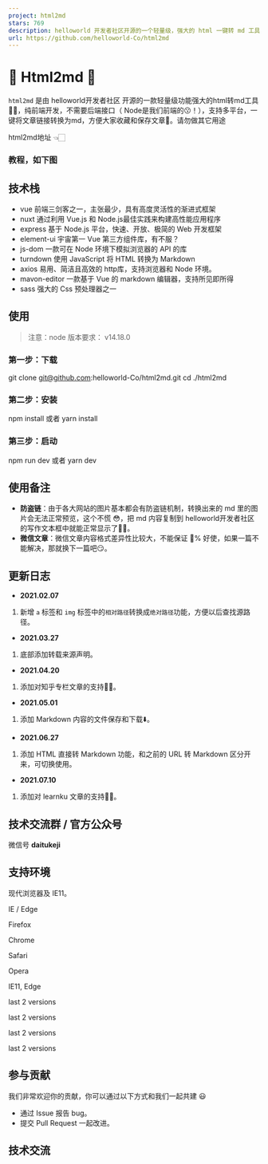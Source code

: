 ```yaml
---
project: html2md
stars: 769
description: helloworld 开发者社区开源的一个轻量级，强大的 html 一键转 md 工具，支持多平台文章一键转换，并保存下载到本地。
url: https://github.com/helloworld-Co/html2md
---
```


🎉 Html2md 🥳
=============

`html2md` 是由 helloworld开发者社区 开源的一款轻量级功能强大的html转md工具💪🏻，纯前端开发，不需要后端接口（ Node是我们前端的😗！），支持多平台，一键将文章链接转换为md，方便大家收藏和保存文章🤪。请勿做其它用途

html2md地址 👈🏻

### 教程，如下图

  

技术栈
---

-   vue 前端三剑客之一，主张最少，具有高度灵活性的渐进式框架
-   nuxt 通过利用 Vue.js 和 Node.js最佳实践来构建高性能应用程序
-   express 基于 Node.js 平台，快速、开放、极简的 Web 开发框架
-   element-ui 宇宙第一 Vue 第三方组件库，有不服？
-   js-dom 一款可在 Node 环境下模拟浏览器的 API 的库
-   turndown 使用 JavaScript 将 HTML 转换为 Markdown
-   axios 易用、简洁且高效的 http库，支持浏览器和 Node 环境。
-   mavon-editor 一款基于 Vue 的 markdown 编辑器，支持所见即所得
-   sass 强大的 Css 预处理器之一

使用
--

> 注意：node 版本要求： v14.18.0

### 第一步：下载

git clone git@github.com:helloworld-Co/html2md.git
cd ./html2md

### 第二步：安装

npm install
或者
yarn install

### 第三步：启动

npm run dev
或者
yarn dev

使用备注
----

-   **防盗链**：由于各大网站的图片基本都会有防盗链机制，转换出来的 md 里的图片会无法正常预览，这个不慌 😳，把 md 内容复制到 helloworld开发者社区 的写作文本框中就能正常显示了👌🏻。
-   **微信文章**：微信文章内容格式差异性比较大，不能保证 💯% 好使，如果一篇不能解决，那就换下一篇吧😏。

更新日志
----

-   **2021.02.07**

1.  新增 `a` 标签和 `img` 标签中的`相对路径`转换成`绝对路径`功能，方便以后查找源路径。

-   **2021.03.27**

1.  底部添加转载来源声明。

-   **2021.04.20**

1.  添加对知乎专栏文章的支持👌🏻。

-   **2021.05.01**

1.  添加 Markdown 内容的文件保存和下载⬇️。

-   **2021.06.27**

1.  添加 HTML 直接转 Markdown 功能，和之前的 URL 转 Markdown 区分开来，可切换使用。

-   **2021.07.10**

1.  添加对 learnku 文章的支持👌🏻。

技术交流群 / 官方公众号
-------------

微信号 **daitukeji**  

支持环境
----

现代浏览器及 IE11。

  
IE / Edge

  
Firefox

  
Chrome

  
Safari

  
Opera

IE11, Edge

last 2 versions

last 2 versions

last 2 versions

last 2 versions

参与贡献
----

我们非常欢迎你的贡献，你可以通过以下方式和我们一起共建 😃

-   通过 Issue 报告 bug。
-   提交 Pull Request 一起改进。

技术交流
----
